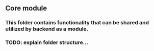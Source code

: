 ## Core module

### This folder contains functionality that can be shared and utilized by backend as a module.


### TODO: explain folder structure...